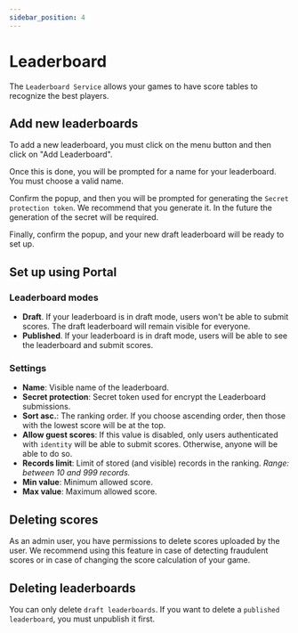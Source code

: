 ```yaml
---
sidebar_position: 4
---
```


# Leaderboard

The `Leaderboard Service` allows your games to have score tables to recognize the best players.

## Add new leaderboards

To add a new leaderboard, you must click on the menu button and then click on "Add Leaderboard".

Once this is done, you will be prompted for a name for your leaderboard. You must choose a valid name. 

Confirm the popup, and then you will be prompted for generating the `Secret protection token`. We recommend that you generate it. In the future the generation of the secret will be required.

Finally, confirm the popup, and your new draft leaderboard will be ready to set up.

## Set up using Portal

### Leaderboard modes
- **Draft**. If your leaderboard is in draft mode, users won't be able to submit scores. The draft leaderboard will remain visible for everyone.
- **Published**. If your leaderboard is in draft mode, users will be able to see the leaderboard and submit scores.

### Settings
- **Name**: Visible name of the leaderboard.
- **Secret protection**: Secret token used for encrypt the Leaderboard submissions.
- **Sort asc.**: The ranking order. If you choose ascending order, then those with the lowest score will be at the top.
- **Allow guest scores**: If this value is disabled, only users authenticated with `identity` will be able to submit scores. Otherwise, anyone will be able to do so.
- **Records limit**: Limit of stored (and visible) records in the ranking. _Range: between 10 and 999 records._
- **Min value**: Minimum allowed score.
- **Max value**: Maximum allowed score.

## Deleting scores
As an admin user, you have permissions to delete scores uploaded by the user. 
We recommend using this feature in case of detecting fraudulent scores or in case of changing the score calculation of your game.

## Deleting leaderboards
You can only delete `draft leaderboards`. If you want to delete a `published leaderboard`, you must unpublish it first.
